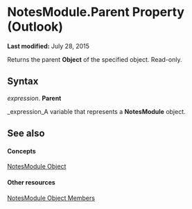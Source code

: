 
# NotesModule.Parent Property (Outlook)

 **Last modified:** July 28, 2015

Returns the parent  **Object** of the specified object. Read-only.

## Syntax

 _expression_. **Parent**

 _expression_A variable that represents a  **NotesModule** object.


## See also


#### Concepts


 [NotesModule Object](cdbdde08-0773-a78d-3809-a3811975bcc1.md)
#### Other resources


 [NotesModule Object Members](c84f7160-8493-7fdb-a926-7c83be5e1f90.md)
